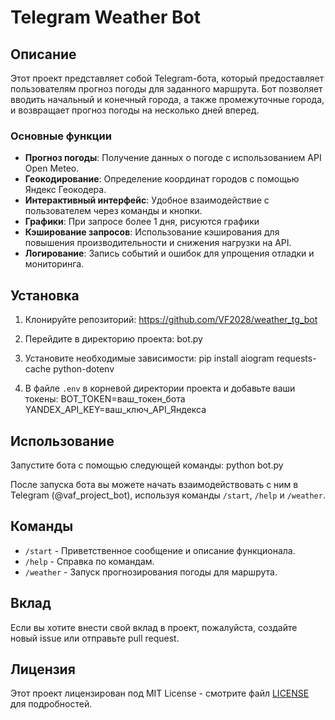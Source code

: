 # Telegram Weather Bot

## Описание

Этот проект представляет собой Telegram-бота, который предоставляет пользователям прогноз погоды для заданного маршрута. Бот позволяет вводить начальный и конечный города, а также промежуточные города, и возвращает прогноз погоды на несколько дней вперед.

### Основные функции

- **Прогноз погоды**: Получение данных о погоде с использованием API Open Meteo.
- **Геокодирование**: Определение координат городов с помощью Яндекс Геокодера.
- **Интерактивный интерфейс**: Удобное взаимодействие с пользователем через команды и кнопки.
- **Графики**: При запросе более 1 дня, рисуются графики
- **Кэширование запросов**: Использование кэширования для повышения производительности и снижения нагрузки на API.
- **Логирование**: Запись событий и ошибок для упрощения отладки и мониторинга.

## Установка

1. Клонируйте репозиторий: https://github.com/VF2028/weather_tg_bot

2. Перейдите в директорию проекта: bot.py

3. Установите необходимые зависимости: pip install aiogram requests-cache python-dotenv


4. В файле `.env` в корневой директории проекта и добавьте ваши токены:
   BOT_TOKEN=ваш_токен_бота
   YANDEX_API_KEY=ваш_ключ_API_Яндекса


## Использование

Запустите бота с помощью следующей команды: python bot.py


После запуска бота вы можете начать взаимодействовать с ним в Telegram (@vaf_project_bot), используя команды `/start`, `/help` и `/weather`.

## Команды

- `/start` - Приветственное сообщение и описание функционала.
- `/help` - Справка по командам.
- `/weather` - Запуск прогнозирования погоды для маршрута.

## Вклад

Если вы хотите внести свой вклад в проект, пожалуйста, создайте новый issue или отправьте pull request.

## Лицензия

Этот проект лицензирован под MIT License - смотрите файл [LICENSE](LICENSE) для подробностей.





   


   
